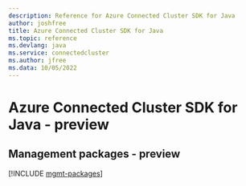 ```yaml
---
description: Reference for Azure Connected Cluster SDK for Java
author: joshfree
title: Azure Connected Cluster SDK for Java
ms.topic: reference
ms.devlang: java
ms.service: connectedcluster
ms.author: jfree
ms.data: 10/05/2022
---
```

# Azure Connected Cluster SDK for Java - preview

## Management packages - preview
[!INCLUDE [mgmt-packages](connected-cluster-mgmt-index.md)]